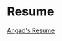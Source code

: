 # Resume
[Angad's Resume](https://drive.google.com/file/d/1wsxIDMV4-Pc0USZ04NsTrnwpFgN9wVgB/view?usp=sharing)
